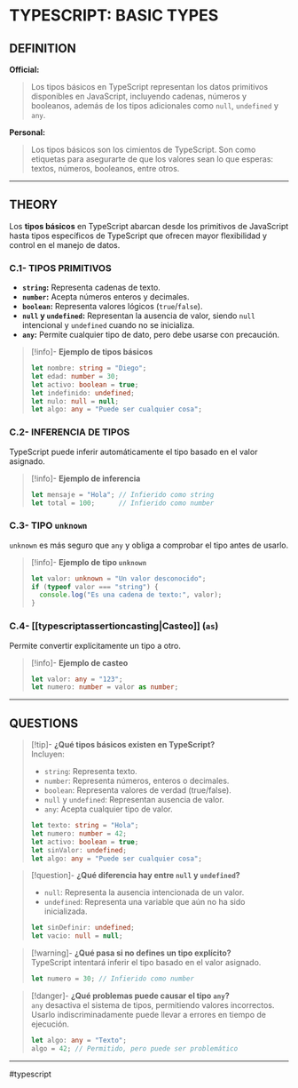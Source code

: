 # TYPESCRIPT: BASIC TYPES

## DEFINITION
**Official:**  
> Los tipos básicos en TypeScript representan los datos primitivos disponibles en JavaScript, incluyendo cadenas, números y booleanos, además de los tipos adicionales como `null`, `undefined` y `any`.

**Personal:**  
> Los tipos básicos son los cimientos de TypeScript. Son como etiquetas para asegurarte de que los valores sean lo que esperas: textos, números, booleanos, entre otros.

---

## THEORY

Los **tipos básicos** en TypeScript abarcan desde los primitivos de JavaScript hasta tipos específicos de TypeScript que ofrecen mayor flexibilidad y control en el manejo de datos.

### C.1- TIPOS PRIMITIVOS
- **`string`:** Representa cadenas de texto.
- **`number`:** Acepta números enteros y decimales.
- **`boolean`:** Representa valores lógicos (`true`/`false`).
- **`null` y `undefined`:** Representan la ausencia de valor, siendo `null` intencional y `undefined` cuando no se inicializa.
- **`any`:** Permite cualquier tipo de dato, pero debe usarse con precaución.

>[!info]- **Ejemplo de tipos básicos**
> ```typescript
> let nombre: string = "Diego";
> let edad: number = 30;
> let activo: boolean = true;
> let indefinido: undefined;
> let nulo: null = null;
> let algo: any = "Puede ser cualquier cosa";
> ```

### C.2- INFERENCIA DE TIPOS
TypeScript puede inferir automáticamente el tipo basado en el valor asignado.

>[!info]- **Ejemplo de inferencia**
> ```typescript
> let mensaje = "Hola"; // Infierido como string
> let total = 100;      // Infierido como number
> ```

### C.3- TIPO `unknown`
`unknown` es más seguro que `any` y obliga a comprobar el tipo antes de usarlo.

>[!info]- **Ejemplo de tipo `unknown`**
> ```typescript
> let valor: unknown = "Un valor desconocido";
> if (typeof valor === "string") {
>   console.log("Es una cadena de texto:", valor);
> }
> ```

### C.4- [[typescriptassertioncasting|Casteo]] (`as`)
Permite convertir explícitamente un tipo a otro.

>[!info]- **Ejemplo de casteo**
> ```typescript
> let valor: any = "123";
> let numero: number = valor as number;
> ```

---

## QUESTIONS

>[!tip]- **¿Qué tipos básicos existen en TypeScript?**  
> Incluyen:
> - `string`: Representa texto.  
> - `number`: Representa números, enteros o decimales.  
> - `boolean`: Representa valores de verdad (true/false).  
> - `null` y `undefined`: Representan ausencia de valor.  
> - `any`: Acepta cualquier tipo de valor.  
> ```typescript
> let texto: string = "Hola";
> let numero: number = 42;
> let activo: boolean = true;
> let sinValor: undefined;
> let algo: any = "Puede ser cualquier cosa";
> ```

>[!question]- **¿Qué diferencia hay entre `null` y `undefined`?**  
> - `null`: Representa la ausencia intencionada de un valor.  
> - `undefined`: Representa una variable que aún no ha sido inicializada.  
> ```typescript
> let sinDefinir: undefined;
> let vacio: null = null;
> ```

>[!warning]- **¿Qué pasa si no defines un tipo explícito?**  
> TypeScript intentará inferir el tipo basado en el valor asignado.  
> ```typescript
> let numero = 30; // Infierido como number
> ```

>[!danger]- **¿Qué problemas puede causar el tipo `any`?**  
> `any` desactiva el sistema de tipos, permitiendo valores incorrectos. Usarlo indiscriminadamente puede llevar a errores en tiempo de ejecución.  
> ```typescript
> let algo: any = "Texto";
> algo = 42; // Permitido, pero puede ser problemático
> ```
- - - 
#typescript 